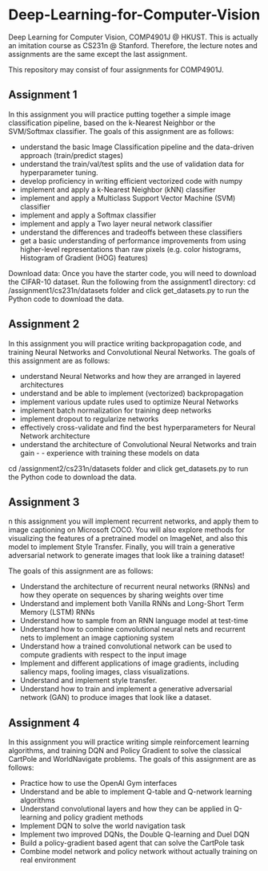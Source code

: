 # Deep-Learning-for-Computer-Vision
Deep Learning for Computer Vision, COMP4901J @ HKUST.
This is actually an imitation course as CS231n @ Stanford. Therefore, the lecture notes and assignments are the same except the last assignment.

This repository may consist of four assignments for COMP4901J.

## Assignment 1
In this assignment you will practice putting together a simple image classification pipeline, based on the k-Nearest Neighbor or the SVM/Softmax classifier. The goals of this assignment are as follows:

- understand the basic Image Classification pipeline and the data-driven approach (train/predict stages)
- understand the train/val/test splits and the use of validation data for hyperparameter tuning.
- develop proficiency in writing efficient vectorized code with numpy
- implement and apply a k-Nearest Neighbor (kNN) classifier
- implement and apply a Multiclass Support Vector Machine (SVM) classifier
- implement and apply a Softmax classifier
- implement and apply a Two layer neural network classifier
- understand the differences and tradeoffs between these classifiers
- get a basic understanding of performance improvements from using higher-level representations than raw pixels (e.g. color histograms, Histogram of Gradient (HOG) features)

Download data: Once you have the starter code, you will need to download the CIFAR-10 dataset. Run the following from the assignment1 directory: cd /assignment1/cs231n/datasets folder and click get_datasets.py to run the Python code to download the data.

## Assignment 2
In this assignment you will practice writing backpropagation code, and training Neural Networks and Convolutional Neural Networks. The goals of this assignment are as follows:

- understand Neural Networks and how they are arranged in layered architectures
- understand and be able to implement (vectorized) backpropagation
- implement various update rules used to optimize Neural Networks
- implement batch normalization for training deep networks
- implement dropout to regularize networks
- effectively cross-validate and find the best hyperparameters for Neural Network architecture
- understand the architecture of Convolutional Neural Networks and train gain -  - experience with training these models on data

cd /assignment2/cs231n/datasets folder and click get_datasets.py to run the Python code to download the data.

## Assignment 3
n this assignment you will implement recurrent networks, and apply them to image captioning on Microsoft COCO. You will also explore methods for visualizing the features of a pretrained model on ImageNet, and also this model to implement Style Transfer. Finally, you will train a generative adversarial network to generate images that look like a training dataset!

The goals of this assignment are as follows:

- Understand the architecture of recurrent neural networks (RNNs) and how they operate on sequences by sharing weights over time
- Understand and implement both Vanilla RNNs and Long-Short Term Memory (LSTM) RNNs
- Understand how to sample from an RNN language model at test-time
- Understand how to combine convolutional neural nets and recurrent nets to implement an image captioning system
- Understand how a trained convolutional network can be used to compute gradients with respect to the input image
- Implement and different applications of image gradients, including saliency maps, fooling images, class visualizations.
- Understand and implement style transfer.
- Understand how to train and implement a generative adversarial network (GAN) to produce images that look like a dataset.

## Assignment 4
In this assignment you will practice writing simple reinforcement learning algorithms, and training DQN and Policy Gradient to solve the classical CartPole and WorldNavigate problems. The goals of this assignment are as follows:

- Practice how to use the OpenAI Gym interfaces
- Understand and be able to implement Q-table and Q-network learning algorithms
- Understand convolutional layers and how they can be applied in Q-learning and policy gradient methods
- Implement DQN to solve the world navigation task
- Implement two improved DQNs, the Double Q-learning and Duel DQN
- Build a policy-gradient based agent that can solve the CartPole task
- Combine model network and policy network without actually training on real environment
